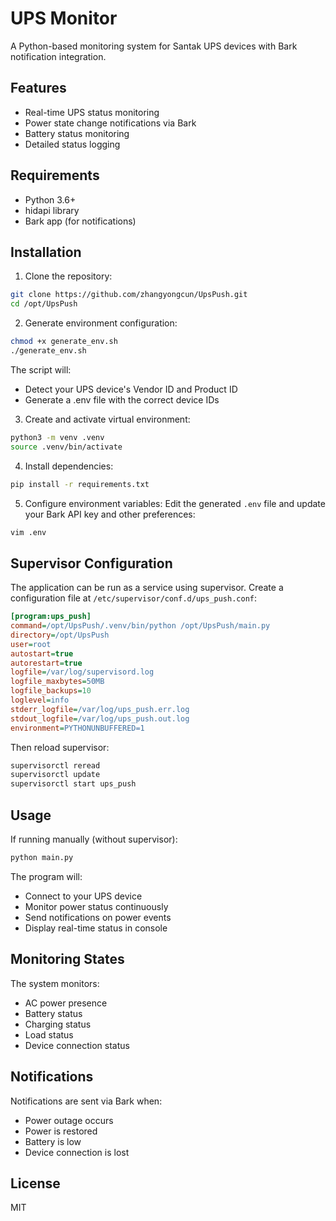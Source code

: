 # UPS Monitor

A Python-based monitoring system for Santak UPS devices with Bark notification integration.

## Features

- Real-time UPS status monitoring
- Power state change notifications via Bark
- Battery status monitoring
- Detailed status logging

## Requirements

- Python 3.6+
- hidapi library
- Bark app (for notifications)

## Installation

1. Clone the repository:
```bash
git clone https://github.com/zhangyongcun/UpsPush.git
cd /opt/UpsPush
```

2. Generate environment configuration:
```bash
chmod +x generate_env.sh
./generate_env.sh
```
The script will:
- Detect your UPS device's Vendor ID and Product ID
- Generate a .env file with the correct device IDs

3. Create and activate virtual environment:
```bash
python3 -m venv .venv
source .venv/bin/activate
```

4. Install dependencies:
```bash
pip install -r requirements.txt
```

5. Configure environment variables:
Edit the generated `.env` file and update your Bark API key and other preferences:
```bash
vim .env
```

## Supervisor Configuration

The application can be run as a service using supervisor. Create a configuration file at `/etc/supervisor/conf.d/ups_push.conf`:

```ini
[program:ups_push]
command=/opt/UpsPush/.venv/bin/python /opt/UpsPush/main.py
directory=/opt/UpsPush
user=root
autostart=true
autorestart=true
logfile=/var/log/supervisord.log
logfile_maxbytes=50MB
logfile_backups=10
loglevel=info
stderr_logfile=/var/log/ups_push.err.log
stdout_logfile=/var/log/ups_push.out.log
environment=PYTHONUNBUFFERED=1
```

Then reload supervisor:
```bash
supervisorctl reread
supervisorctl update
supervisorctl start ups_push
```

## Usage

If running manually (without supervisor):
```bash
python main.py
```

The program will:
- Connect to your UPS device
- Monitor power status continuously
- Send notifications on power events
- Display real-time status in console

## Monitoring States

The system monitors:
- AC power presence
- Battery status
- Charging status
- Load status
- Device connection status

## Notifications

Notifications are sent via Bark when:
- Power outage occurs
- Power is restored
- Battery is low
- Device connection is lost

## License

MIT
